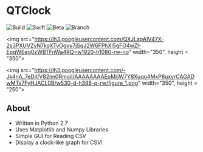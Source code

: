 # QTClock
![Build](https://img.shields.io/badge/Build-Passing-brightgreen.svg)
![Swift](https://img.shields.io/badge/Swift-3.0-orange.svg)
![Beta](https://img.shields.io/badge/Status-Beta-lightgrey.svg?maxAge=2592000)
![Branch](https://img.shields.io/badge/Branch-Native-yellow.svg?maxAge=2592000)  


<img src="https://lh3.googleusercontent.com/QXJLapAIV47X-2s3PXUVZyN7koXTvOgvy7jSqJ2W6FPhXl5gFO4wZI-EpqWEeg0zWBTFnWa4RQ=w1920-h1080-rw-no" width="350", height = "350">

<img src="https://lh3.googleusercontent.com/-Jk4nA_7eDiI/V82im0RmoiI/AAAAAAAAEpM/jW7Y8Xuqo4MxP8uxyrCAGADwMTs7FyHJACL0B/w530-d-h398-p-rw/figure_1.png" width="350", height = "250">

## About  
* Written in Python 2.7
* Uses Matplotlib and Numpy Libraries
* Simple GUI for Reading CSV 
* Display a clock-like graph for CSV!
